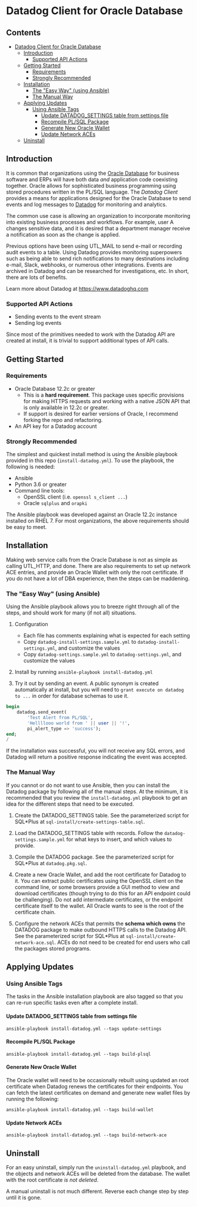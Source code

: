 # Datadog Client for Oracle Database

## Contents

- [Datadog Client for Oracle Database](#datadog-client-for-oracle-database)
  - [Introduction](#introduction)
    - [Supported API Actions](#supported-api-actions)
  - [Getting Started](#getting-started)
    - [Requirements](#requirements)
    - [Strongly Recommended](#strongly-recommended)
  - [Installation](#installation)
    - [The "Easy Way" (using Ansible)](#the-easy-way-using-ansible)
    - [The Manual Way](#the-manual-way)
  - [Applying Updates](#applying-updates)
    - [Using Ansible Tags](#using-ansible-tags)
      - [Update DATADOG_SETTINGS table from settings file](#update-datadog_settings-table-from-settings-file)
      - [Recompile PL/SQL Package](#recompile-plsql-package)
      - [Generate New Oracle Wallet](#generate-new-oracle-wallet)
      - [Update Network ACEs](#update-network-aces)
  - [Uninstall](#uninstall)

## Introduction

It is common that organizations using the [Oracle Database](https://www.oracle.com/database/) for business software and ERPs will have both data *and* application code coexisting together. Oracle allows for sophisticated business programming using stored procedures written in the PL/SQL language. The *Datadog Client* provides a means for applications designed for the Oracle Database to send events and log messages to [Datadog](https://www.datadoghq.com) for monitoring and analytics.

The common use case is allowing an organization to incorporate monitoring into existing business processes and workflows. For example, user A changes sensitive data, and it is desired that a department manager receive a notification as soon as the change is applied.

Previous options have been using UTL_MAIL to send e-mail or recording audit events to a table. Using Datadog provides monitoring superpowers such as being able to send rich notifications to many destinations including e-mail, Slack, webhooks, or numerous other integrations. Events are archived in Datadog and can be researched for investigations, etc. In short, there are lots of benefits.

Learn more about Datadog at https://www.datadoghq.com

### Supported API Actions

* Sending events to the event stream
* Sending log events

Since most of the primitives needed to work with the Datadog API are created at install, it is trivial to support additional types of API calls.

## Getting Started

### Requirements

* Oracle Database 12.2c or greater
  * This is a **hard requirement**. This package uses specific provisions for making HTTPS requests and working with a native JSON API that is only available in 12.2c or greater.
  * If support is desired for earlier versions of Oracle, I recommend forking the repo and refactoring.
* An API key for a Datadog account

### Strongly Recommended

The simplest and quickest install method is using the Ansible playbook provided in this repo (`install-datadog.yml`). To use the playbook, the following is needed:

* Ansible
* Python 3.6 or greater
* Command line tools:
  * OpenSSL client (i.e. `openssl s_client ...`)
  * Oracle `sqlplus` and `orapki`

The Ansible playbook was developed against an Oracle 12.2c instance installed on RHEL 7. For most organizations, the above requirements should be easy to meet.

## Installation

Making web service calls from the Oracle Database is not as simple as calling UTL_HTTP, and done. There are also requirements to set up network ACE entries, and provide an Oracle Wallet with only the root certificate. If you do not have a lot of DBA experience, then the steps can be maddening.

### The "Easy Way" (using Ansible)

Using the Ansible playbook allows you to breeze right through all of the steps, and should work for many (if not all) situations.

1. Configuration
   * Each file has comments explaining what is expected for each setting
   * Copy `datadog-install-settings.sample.yml` to `datadog-install-settings.yml`, and customize the values 
   * Copy `datadog-settings.sample.yml` to `datadog-settings.yml`, and customize the values
  
2. Install by running `ansible-playbook install-datadog.yml`

3. Try it out by sending an event. A public synonym is created automatically at install, but you will need to `grant execute on datadog to ...` in order for database schemas to use it.

```sql
begin
    datadog.send_event(
        'Test Alert from PL/SQL',
        'Hellllooo world from ' || user || '!',
        pi_alert_type => 'success');
end;
/
```

If the installation was successful, you will not receive any SQL errors, and Datadog will return a positive response indicating the event was accepted.

### The Manual Way

If you cannot or do not want to use Ansible, then you can install the Datadog package by following all of the manual steps. At the minimum, it is recommended that you review the `install-datadog.yml` playbook to get an idea for the different steps that need to be executed.

1. Create the DATADOG_SETTINGS table. See the parameterized script for SQL*Plus at `sql-install/create-settings-table.sql`.
   
2. Load the DATADOG_SETTINGS table with records. Follow the `datadog-settings.sample.yml` for what keys to insert, and which values to provide.

3. Compile the DATADOG package. See the parameterized script for SQL*Plus at `datadog.pkg.sql`.

4. Create a new Oracle Wallet, and add the root certificate for Datadog to it. You can extract public certificates using the OpenSSL client on the command line, or some browsers provide a GUI method to view and download certificates (though trying to do this for an API endpoint could be challenging). Do not add intermediate certificates, or the endpoint certificate itself to the wallet. All Oracle wants to see is the root of the certificate chain.

5. Configure the network ACEs that permits the **schema which owns** the DATADOG package to make outbound HTTPS calls to the Datadog API. See the parameterized script for SQL*Plus at `sql-install/create-network-ace.sql`. ACEs do not need to be created for end users who call the packages stored programs.

## Applying Updates

### Using Ansible Tags

The tasks in the Ansible installation playbook are also tagged so that you can re-run specific tasks even after a complete install.

#### Update DATADOG_SETTINGS table from settings file

`ansible-playbook install-datadog.yml --tags update-settings`

#### Recompile PL/SQL Package

`ansible-playbook install-datadog.yml --tags build-plsql`

#### Generate New Oracle Wallet

The Oracle wallet will need to be occasionally rebuilt using updated an root certificate when Datadog renews the certificates for their endpoints. You can fetch the latest certificates on demand and generate new wallet files by running the following:

`ansible-playbook install-datadog.yml --tags build-wallet`

#### Update Network ACEs

`ansible-playbook install-datadog.yml --tags build-network-ace`

## Uninstall

For an easy uninstall, simply run the `uninstall-datadog.yml` playbook, and the objects and network ACEs will be deleted from the database. The wallet with the root certificate *is not deleted*.

A manual uninstall is not much different. Reverse each change step by step until it is gone.